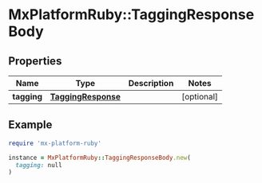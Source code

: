 # MxPlatformRuby::TaggingResponseBody

## Properties

| Name | Type | Description | Notes |
| ---- | ---- | ----------- | ----- |
| **tagging** | [**TaggingResponse**](TaggingResponse.md) |  | [optional] |

## Example

```ruby
require 'mx-platform-ruby'

instance = MxPlatformRuby::TaggingResponseBody.new(
  tagging: null
)
```

